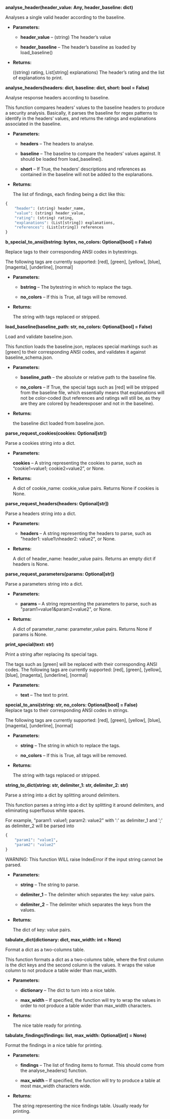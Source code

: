 **analyse_header(header_value: Any, header_baseline: dict)**

Analyses a single valid header according to the baseline.

* **Parameters:**
    
    * **header_value** – (string) The header’s value

    * **header_baseline** – The header’s baseline as loaded by load_baseline()


* **Returns:** 

    ((string) rating, List[string] explanations) The header’s rating and the list of explanations to print.


**analyse_headers(headers: dict, baseline: dict, short: bool = False)**

Analyse response headers according to baseline.

This function compares headers’ values to the baseline headers to
produce a security analysis. Basically, it parses the baseline for
regex patterns to identify in the headers’ values, and returns the
ratings and explanations associated in the baseline.

* **Parameters:**
    
    * **headers** – The headers to analyse.

    * **baseline** – The baseline to compare the headers’ values against. It should be loaded from load_baseline().

    * **short** – If True, the headers’ descriptions and references as contained in the baseline will not be added to the explanations.


* **Returns:**

    The list of findings, each finding being a dict like this:
```python
{
    "header": (string) header_name,
    "value": (string) header_value,
    "rating": (string) rating,
    "explanations": (List[string]) explanations,
    "references": (List[string]) references
}
```


**b_special_to_ansi(bstring: bytes, no_colors: Optional[bool] = False)**

Replace tags to their corresponding ANSI codes in bytestrings.

The following tags are currently supported:
[red], [green], [yellow], [blue], [magenta], [underline], [normal]

* **Parameters:**

    * **bstring** – The bytestring in which to replace the tags.

    * **no_colors** – If this is True, all tags will be removed.


* **Returns:**

    The string with tags replaced or stripped.


**load_baseline(baseline_path: str, no_colors: Optional[bool] = False)**

Load and validate baseline.json.

This function loads the baseline.json, replaces special markings
such as [green] to their corresponding ANSI codes, and validates it
against baseline_schema.json.

* **Parameters:**

    * **baseline_path** – the absolute or relative path to the baseline file.

    * **no_colors** –  If True, the special tags such as [red] will be stripped from the baseline file, which essentially means that explanations will not be color-coded (but references and ratings will still be, as they are they are colored by headerexposer and not in the baseline).


* **Returns:**

    the baseline dict loaded from baseline.json.


**parse_request_cookies(cookies: Optional[str])**

Parse a cookies string into a dict.

* **Parameters:**

    **cookies** – A string representing the cookies to parse, such as “cookie1=value1; cookie2=value2”, or None.


* **Returns:**

    A dict of cookie_name: cookie_value pairs. Returns None if cookies is None.


**parse_request_headers(headers: Optional[str])**

Parse a headers string into a dict.

* **Parameters:**

    * **headers** – A string representing the headers to parse, such as "header1: value1\nheader2: value2", or None.


* **Returns:**

    A dict of header_name: header_value pairs. Returns an empty dict if headers is None.


**parse_request_parameters(params: Optional[str])**

Parse a parameters string into a dict.

* **Parameters:**

    * **params** – A string representing the parameters to parse, such as "param1=value1&param2=value2", or None.


* **Returns:**

    A dict of parameter_name: parameter_value pairs. Returns None if params is None.


**print_special(text: str)**

Print a string after replacing its special tags.

The tags such as [green] will be replaced with their corresponding
ANSI codes. The following tags are currently supported:
[red], [green], [yellow], [blue], [magenta], [underline], [normal]


* **Parameters:**

    * **text** – The text to print.


**special_to_ansi(string: str, no_colors: Optional[bool] = False)**<br/>
Replace tags to their corresponding ANSI codes in strings.

The following tags are currently supported:
[red], [green], [yellow], [blue], [magenta], [underline], [normal]

* **Parameters:**
    
    * **string** – The string in which to replace the tags.

    * **no_colors** – If this is True, all tags will be removed.


* **Returns:**

    The string with tags replaced or stripped.


**string_to_dict(string: str, delimiter_1: str, delimiter_2: str)**

Parse a string into a dict by splitting around delimiters.

This function parses a string into a dict by splitting it around
delimiters, and eliminating superfluous white spaces.

For example, "param1: value1; param2: value2" with ':' as
delimiter_1 and ';' as delimiter_2 will be parsed into
```python
{
    "param1": "value1",
    "param2": "value2"
}
```

WARNING: This function WILL raise IndexError if the input string
cannot be parsed.

* **Parameters:**
    
    * **string** – The string to parse.

    * **delimiter_1** – The delimiter which separates the key: value pairs.

    * **delimiter_2** –  The delimiter which separates the keys from the values.


* **Returns:**

    The dict of key: value pairs.


**tabulate_dict(dictionary: dict, max_width: int = None)**

Format a dict as a two-columns table.

This function formats a dict as a two-columns table, where the
first column is the dict keys and the second column is the values.
It wraps the value column to not produce a table wider than
max_width.

* **Parameters:**
    
    * **dictionary** – The dict to turn into a nice table.

    * **max_width** – If specified, the function will try to wrap the values in order to not produce a table wider than max_width characters.


* **Returns:**

    The nice table ready for printing.


**tabulate_findings(findings: list, max_width: Optional[int] = None)**

Format the findings in a nice table for printing.

* **Parameters:**

    * **findings** – The list of finding items to format. This should come from the analyse_headers() function.

    * **max_width** –  If specified, the function will try to produce a table at most max_width characters wide.


* **Returns:**

    The string representing the nice findings table. Usually ready for printing.

